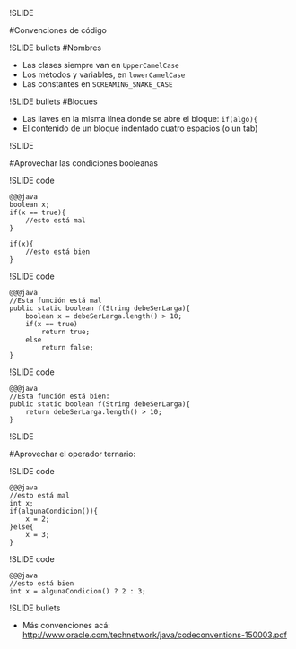!SLIDE

#Convenciones de código

!SLIDE bullets
#Nombres
* Las clases siempre van en `UpperCamelCase` 
* Los métodos y variables, en `lowerCamelCase`
* Las constantes en `SCREAMING_SNAKE_CASE`

!SLIDE bullets
#Bloques
* Las llaves en la misma línea donde se abre el bloque:
  `if(algo){`
* El contenido de un bloque indentado cuatro espacios (o un tab)


!SLIDE

#Aprovechar las condiciones booleanas
    

!SLIDE code

    @@@java
    boolean x;
    if(x == true){
        //esto está mal
    }

    if(x){
        //esto está bien
    }


!SLIDE code

    @@@java 
    //Esta función está mal
    public static boolean f(String debeSerLarga){
        boolean x = debeSerLarga.length() > 10;
        if(x == true)
            return true;
        else
            return false;
    }


!SLIDE code

    @@@java 
    //Esta función está bien:
    public static boolean f(String debeSerLarga){
        return debeSerLarga.length() > 10;
    }

!SLIDE

#Aprovechar el operador ternario:

!SLIDE code

    @@@java
    //esto está mal
    int x;
    if(algunaCondicion()){
        x = 2;
    }else{
        x = 3;
    }


!SLIDE code

    @@@java
    //esto está bien
    int x = algunaCondicion() ? 2 : 3;


!SLIDE bullets

* Más convenciones acá: <http://www.oracle.com/technetwork/java/codeconventions-150003.pdf>
